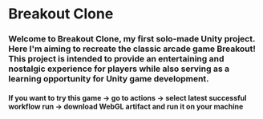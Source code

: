 # Breakout Clone


### Welcome to Breakout Clone, my first solo-made Unity project. Here I'm aiming to recreate the classic arcade game Breakout! This project is intended to provide an entertaining and nostalgic experience for players while also serving as a learning opportunity for Unity game development.

#### If you want to try this game -> go to actions -> select latest successful workflow run -> download WebGL artifact and run it on your machine
